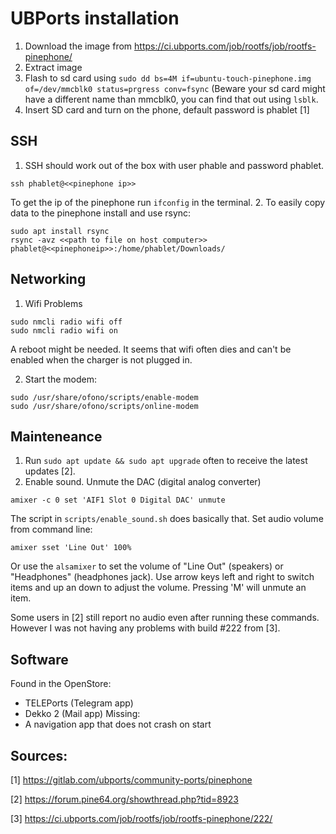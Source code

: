 # UBPorts installation

1. Download the image from https://ci.ubports.com/job/rootfs/job/rootfs-pinephone/
2. Extract image
3. Flash to sd card using `sudo dd bs=4M if=ubuntu-touch-pinephone.img of=/dev/mmcblk0 status=prgress conv=fsync` (Beware your sd card might have a different name than mmcblk0, you can find that out using `lsblk`.
4. Insert SD card and turn on the phone, default password is phablet
[1]

## SSH
1. SSH should work out of the box with user phable and password phablet.
```
ssh phablet@<<pinephone ip>>
```
To get the ip of the pinephone run `ifconfig` in the terminal.
2. To easily copy data to the pinephone install and use rsync:
```
sudo apt install rsync
rsync -avz <<path to file on host computer>> phablet@<<pinephoneip>>:/home/phablet/Downloads/
```
## Networking
1. Wifi Problems
```
sudo nmcli radio wifi off
sudo nmcli radio wifi on
```
A reboot might be needed.
It seems that wifi often dies and can't be enabled when the charger is not plugged in.

2. Start the modem:
```
sudo /usr/share/ofono/scripts/enable-modem
sudo /usr/share/ofono/scripts/online-modem
```

## Mainteneance
1. Run `sudo apt update && sudo apt upgrade` often to receive the latest updates [2].
2. Enable sound. Unmute the DAC (digital analog converter)
```
amixer -c 0 set 'AIF1 Slot 0 Digital DAC' unmute
```
The script in `scripts/enable_sound.sh` does basically that.
Set audio volume from command line:
```
amixer sset 'Line Out' 100%
```
Or use the `alsamixer` to set the volume of "Line Out" (speakers) or "Headphones" (headphones jack). Use arrow keys left and right to switch items and up an down to adjust the volume. Pressing 'M' will unmute an item.

Some users in [2] still report no audio even after running these commands. However I was not having any problems with build #222 from [3].

## Software
Found in the OpenStore:
- TELEPorts (Telegram app)
- Dekko 2 (Mail app)
Missing:
- A navigation app that does not crash on start

## Sources:
[1] https://gitlab.com/ubports/community-ports/pinephone

[2] https://forum.pine64.org/showthread.php?tid=8923

[3] https://ci.ubports.com/job/rootfs/job/rootfs-pinephone/222/
